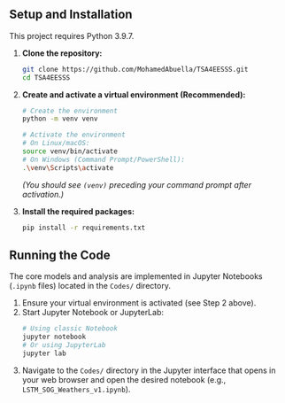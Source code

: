 ## Setup and Installation

This project requires Python 3.9.7.

1.  **Clone the repository:**
    ```bash
    git clone https://github.com/MohamedAbuella/TSA4EESSS.git
    cd TSA4EESSS
    ```

2.  **Create and activate a virtual environment (Recommended):**
    ```bash
    # Create the environment
    python -m venv venv

    # Activate the environment
    # On Linux/macOS:
    source venv/bin/activate
    # On Windows (Command Prompt/PowerShell):
    .\venv\Scripts\activate
    ```
    *(You should see `(venv)` preceding your command prompt after activation.)*

3.  **Install the required packages:**
    ```bash
    pip install -r requirements.txt
    ```

## Running the Code

The core models and analysis are implemented in Jupyter Notebooks (`.ipynb` files) located in the `Codes/` directory.

1.  Ensure your virtual environment is activated (see Step 2 above).
2.  Start Jupyter Notebook or JupyterLab:
    ```bash
    # Using classic Notebook
    jupyter notebook
    # Or using JupyterLab
    jupyter lab
    ```
3.  Navigate to the `Codes/` directory in the Jupyter interface that opens in your web browser and open the desired notebook (e.g., `LSTM_SOG_Weathers_v1.ipynb`).